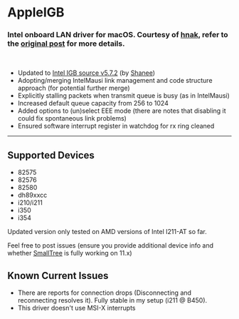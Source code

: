 # AppleIGB
### Intel onboard LAN driver for macOS. Courtesy of [hnak](https://www.insanelymac.com/forum/profile/228503-hnak/?wr=eyJhcHAiOiJmb3J1bXMiLCJtb2R1bGUiOiJmb3J1bXMtY29tbWVudCIsImlkXzEiOjI3MzA3MywiaWRfMiI6MTc3NTc1Mn0=), refer to the [original post](https://www.insanelymac.com/forum/topic/273073-appleigbkext/) for more details.
<br />

 - Updated to [Intel IGB source v5.7.2](https://www.intel.com/content/www/us/en/download/14098/13663/intel-network-adapter-driver-for-82575-6-82580-i350-and-i210-211-based-gigabit-network-connections-for-linux.html) (by [Shanee](https://github.com/Shaneee))
 - Adopting/merging IntelMausi link management and code structure approach (for potential further merge)
 - Explicitly stalling packets when transmit queue is busy (as in IntelMausi)
 - Increased default queue capacity from 256 to 1024
 - Added options to (un)select EEE mode (there are notes that disabling it could fix spontaneous link problems)
 - Ensured software interrupt register in watchdog for rx ring cleaned

<hr />

## Supported Devices

 - 82575
 - 82576
 - 82580
 - dh89xxcc
 - i210/i211
 - i350
 - i354

Updated version only tested on AMD versions of Intel I211-AT so far. 

Feel free to post issues (ensure you provide additional device info and whether [SmallTree](https://github.com/khronokernel/SmallTree-I211-AT-patch) is fully working on 11.x)

## Known Current Issues

 - There are reports for connection drops (Disconnecting and reconnecting resolves it). Fully stable in my setup (i211 @ B450).
 - This driver doesn't use MSI-X interrupts
